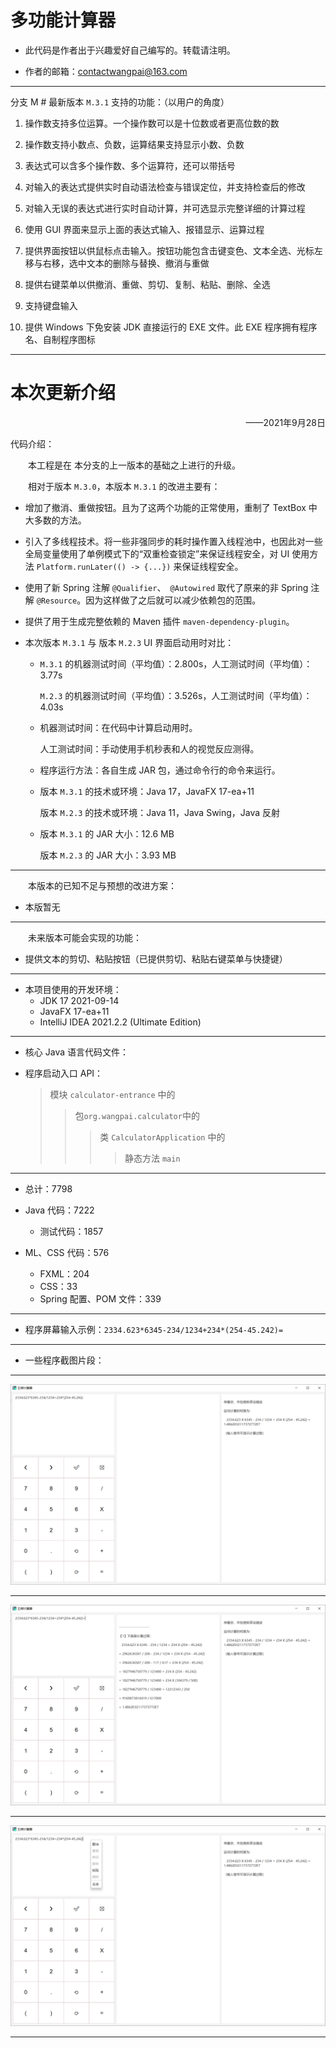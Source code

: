 # 多功能计算器

* 此代码是作者出于兴趣爱好自己编写的。转载请注明。

* 作者的邮箱：contactwangpai@163.com

---

分支 M # 最新版本 ` M.3.1 ` 支持的功能：（以用户的角度）

1. 操作数支持多位运算。一个操作数可以是十位数或者更高位数的数

2. 操作数支持小数点、负数，运算结果支持显示小数、负数

3. 表达式可以含多个操作数、多个运算符，还可以带括号

4. 对输入的表达式提供实时自动语法检查与错误定位，并支持检查后的修改

5. 对输入无误的表达式进行实时自动计算，并可选显示完整详细的计算过程

6. 使用 GUI 界面来显示上面的表达式输入、报错显示、运算过程

7. 提供界面按钮以供鼠标点击输入。按钮功能包含击键变色、文本全选、光标左移与右移，选中文本的删除与替换、撤消与重做

8. 提供右键菜单以供撤消、重做、剪切、复制、粘贴、删除、全选

9. 支持键盘输入

10. 提供 Windows 下免安装 JDK 直接运行的 EXE 文件。此 EXE 程序拥有程序名、自制程序图标


---



# 本次更新介绍

<p align="right">——2021年9月28日</p>

代码介绍：

&emsp;&emsp;本工程是在 本分支的上一版本的基础之上进行的升级。

&emsp;&emsp;相对于版本 ` M.3.0 `，本版本 ` M.3.1 ` 的改进主要有：

* 增加了撤消、重做按钮。且为了这两个功能的正常使用，重制了 TextBox 中大多数的方法。

* 引入了多线程技术。将一些非强同步的耗时操作置入线程池中，也因此对一些全局变量使用了单例模式下的“双重检查锁定”来保证线程安全，对 UI 使用方法 `Platform.runLater(() -> {...})` 来保证线程安全。

* 使用了新 Spring 注解 `@Qualifier`、` @Autowired` 取代了原来的非 Spring 注解 `@Resource`。因为这样做了之后就可以减少依赖包的范围。

* 提供了用于生成完整依赖的 Maven 插件 `maven-dependency-plugin`。

* 本次版本 ` M.3.1 ` 与 版本 ` M.2.3 ` UI 界面启动用时对比：

  - ` M.3.1 ` 的机器测试时间（平均值）：2.800s，人工测试时间（平均值）：3.77s

    ` M.2.3 ` 的机器测试时间（平均值）：3.526s，人工测试时间（平均值）：4.03s

  - 机器测试时间：在代码中计算启动用时。

    人工测试时间：手动使用手机秒表和人的视觉反应测得。

  - 程序运行方法：各自生成 JAR 包，通过命令行的命令来运行。

  - 版本 ` M.3.1 ` 的技术或环境：Java 17，JavaFX 17-ea+11
  
    版本 ` M.2.3 ` 的技术或环境：Java 11，Java Swing，Java 反射
    
  - 版本 ` M.3.1 ` 的 JAR 大小：12.6 MB
  
    版本 ` M.2.3 ` 的 JAR 大小：3.93 MB

---

&emsp;&emsp;本版本的已知不足与预想的改进方案：

* 本版暂无

---

&emsp;&emsp;未来版本可能会实现的功能：

* 提供文本的剪切、粘贴按钮（已提供剪切、粘贴右键菜单与快捷键）


---

* 本项目使用的开发环境：
  - JDK 17 2021-09-14
  - JavaFX 17-ea+11
  - IntelliJ IDEA 2021.2.2 (Ultimate Edition)

---

* 核心 Java 语言代码文件：

* 程序启动入口 API：

  >  模块 `calculator-entrance` 中的
  >
  >  > 包`org.wangpai.calculator`中的
  >  >
  >  > > 类 `CalculatorApplication` 中的
  >  > >
  >  > > > 静态方法 `main`

---

* 总计：7798
* Java 代码：7222
  - 测试代码：1857

* ML、CSS 代码：576

  - FXML：204
  - CSS：33
  - Spring 配置、POM 文件：339

---

* 程序屏幕输入示例：`2334.623*6345-234/1234+234*(254-45.242)=`

---

* 一些程序截图片段：

---

![](img_md/202108927_1.png)

---

![](img_md/202108927_2.png)

---

![](img_md/202108927_3.png)

---
